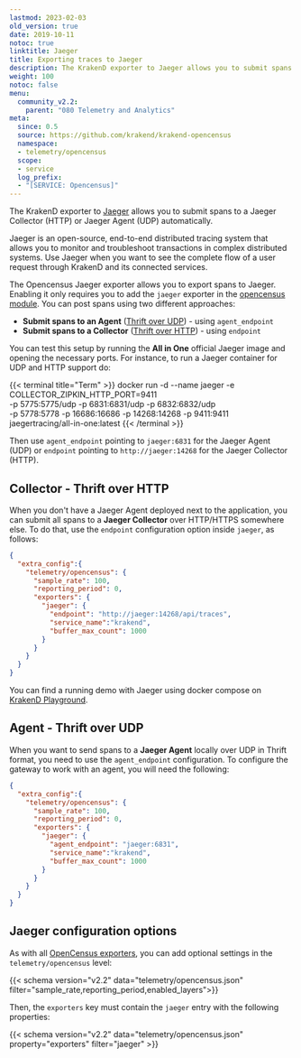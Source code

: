 ```yaml
---
lastmod: 2023-02-03
old_version: true
date: 2019-10-11
notoc: true
linktitle: Jaeger
title: Exporting traces to Jaeger
description: The KrakenD exporter to Jaeger allows you to submit spans to a Jaeger Collector (HTTP) or Jaeger Agent (UDP) automatically.
weight: 100
notoc: false
menu:
  community_v2.2:
    parent: "080 Telemetry and Analytics"
meta:
  since: 0.5
  source: https://github.com/krakend/krakend-opencensus
  namespace:
  - telemetry/opencensus
  scope:
  - service
  log_prefix:
  - "[SERVICE: Opencensus]"
---
```

The KrakenD exporter to [Jaeger](https://www.jaegertracing.io/) allows you to submit spans to a Jaeger Collector (HTTP) or Jaeger Agent (UDP) automatically.

Jaeger is an open-source, end-to-end distributed tracing system that allows you to monitor and troubleshoot transactions in complex distributed systems. Use Jaeger when you want to see the complete flow of a user request through KrakenD and its connected services.

The Opencensus Jaeger exporter allows you to export spans to Jaeger. Enabling it only requires you to add the `jaeger` exporter in the [opencensus module](/docs/v2.2/telemetry/opencensus/). You can post spans using two different approaches:

- **Submit spans to an Agent** ([Thrift over UDP](https://www.jaegertracing.io/docs/1.23/apis/#thrift-over-udp-stable)) - using `agent_endpoint`
- **Submit spans to a Collector** ([Thrift over HTTP](https://www.jaegertracing.io/docs/1.23/apis/#thrift-over-http-stable)) - using `endpoint`

You can test this setup by running the **All in One** official Jaeger image and opening the necessary ports. For instance, to run a Jaeger container for UDP and HTTP support do:

{{< terminal title="Term" >}}
docker run -d --name jaeger -e COLLECTOR_ZIPKIN_HTTP_PORT=9411 \
-p 5775:5775/udp -p 6831:6831/udp -p 6832:6832/udp \
-p 5778:5778 -p 16686:16686 -p 14268:14268 -p 9411:9411 \
jaegertracing/all-in-one:latest
{{< /terminal >}}

Then use `agent_endpoint` pointing to `jaeger:6831` for the Jaeger Agent (UDP) or `endpoint` pointing to `http://jaeger:14268` for the Jaeger Collector (HTTP).

## Collector - Thrift over HTTP
When you don't have a Jaeger Agent deployed next to the application, you can submit all spans to a **Jaeger Collector** over HTTP/HTTPS somewhere else. To do that, use the `endpoint` configuration option inside `jaeger`, as follows:

```json
{
  "extra_config":{
    "telemetry/opencensus": {
      "sample_rate": 100,
      "reporting_period": 0,
      "exporters": {
        "jaeger": {
          "endpoint": "http://jaeger:14268/api/traces",
          "service_name":"krakend",
          "buffer_max_count": 1000
        }
      }
    }
  }
}
```

You can find a running demo with Jaeger using docker compose on [KrakenD Playground](/docs/v2.2/overview/playground/).

## Agent - Thrift over UDP
When you want to send spans to a **Jaeger Agent** locally over UDP in Thrift format, you need to use the `agent_endpoint` configuration. To configure the gateway to work with an agent, you will need the following:

```json
{
  "extra_config":{
    "telemetry/opencensus": {
      "sample_rate": 100,
      "reporting_period": 0,
      "exporters": {
        "jaeger": {
          "agent_endpoint": "jaeger:6831",
          "service_name":"krakend",
          "buffer_max_count": 1000
        }
      }
    }
  }
}
```

## Jaeger configuration options
As with all [OpenCensus exporters](/docs/v2.2/telemetry/opencensus/), you can add optional settings in the `telemetry/opencensus` level:

{{< schema version="v2.2" data="telemetry/opencensus.json" filter="sample_rate,reporting_period,enabled_layers">}}

Then, the `exporters` key must contain the `jaeger` entry with the following properties:

{{< schema version="v2.2" data="telemetry/opencensus.json" property="exporters" filter="jaeger" >}}
